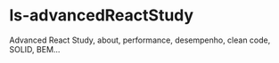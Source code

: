 # ls-advancedReactStudy
Advanced React Study, about, performance, desempenho, clean code, SOLID, BEM...
